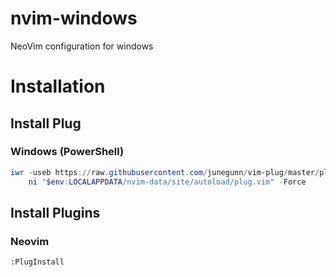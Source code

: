 # nvim-windows
NeoVim configuration for windows
# Installation
## Install Plug
### Windows (PowerShell)

```powershell
iwr -useb https://raw.githubusercontent.com/junegunn/vim-plug/master/plug.vim |`
    ni "$env:LOCALAPPDATA/nvim-data/site/autoload/plug.vim" -Force
```

## Install Plugins
### Neovim
```
:PlugInstall
```

